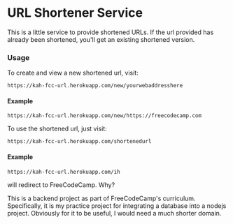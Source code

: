 # URL Shortener Service

This is a little service to provide shortened URLs. If the url provided has already been shortened,
 you'll get an existing shortened version.

### Usage

To create and view a new shortened url, visit:

    https://kah-fcc-url.herokuapp.com/new/yourwebaddresshere

#### Example

    https://kah-fcc-url.herokuapp.com/new/https://freecodecamp.com

To use the shortened url, just visit:

    https://kah-fcc-url.herokuapp.com/shortenedurl

#### Example

    https://kah-fcc-url.herokuapp.com/ih
will redirect to FreeCodeCamp.
Why?

This is a backend project as part of FreeCodeCamp's curriculum. 
Specifically, it is my practice project for integrating a database into a nodejs project. 
Obviously for it to be useful, I would need a much shorter domain.